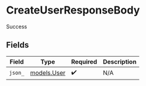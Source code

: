 # CreateUserResponseBody

Success


## Fields

| Field                            | Type                             | Required                         | Description                      |
| -------------------------------- | -------------------------------- | -------------------------------- | -------------------------------- |
| `json_`                          | [models.User](../models/user.md) | :heavy_check_mark:               | N/A                              |